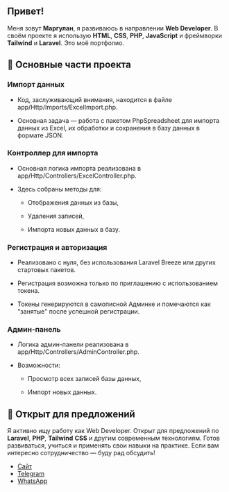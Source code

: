 ## **Привет!**

Меня зовут **Маргулан**, я развиваюсь в направлении **Web Developer**. В своём проекте я использую **HTML**, **CSS**, **PHP**, **JavaScript** и фреймворки **Tailwind** и **Laravel**. Это моё портфолио.

## 📂 Основные части проекта

### Импорт данных

- Код, заслуживающий внимания, находится в файле app/Http/Imports/ExcelImport.php.

- Основная задача — работа с пакетом PhpSpreadsheet для импорта данных из Excel, их обработки и сохранения в базу данных в формате JSON.

### Контроллер для импорта

 - Основная логика импорта реализована в app/Http/Controllers/ExcelController.php.

 - Здесь собраны методы для:

    - Отображения данных из базы,

    - Удаления записей,

    - Импорта новых данных в базу.

### Регистрация и авторизация

- Реализовано с нуля, без использования Laravel Breeze или других стартовых пакетов.

- Регистрация возможна только по приглашению с использованием токена.

- Токены генерируются в самописной Админке и помечаются как "занятые" после успешной регистрации.

### Админ-панель

- Логика админ-панели реализована в app/Http/Controllers/AdminController.php.

- Возможности:

  - Просмотр всех записей базы данных,

  - Импорт новых данных.

## 💼 Открыт для предложений

Я активно ищу работу как Web Developer. Открыт для предложений по **Laravel**, **PHP**, **Tailwind** **CSS** и другим современным технологиям. Готов развиваться, учиться и применять свои навыки на практике. Если вам интересно сотрудничество — буду рад обсудить!

- [Сайт](https://0x0.kz)
- [Telegram](https://t.me/+77775051522)
- [WhatsApp](https://wa.me/+77775051522)
